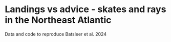 # Landings vs advice - skates and rays in the Northeast Atlantic
Data and code to reproduce Batsleer et al. 2024 
